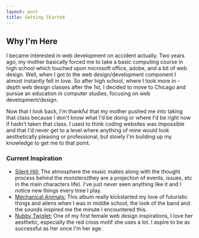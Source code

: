 ```yaml
---
layout: post
title: Getting Started
---
```


## Why I'm Here

I became interested in web development on accident actually. Two years ago, my mother basically forced me to take a basic computing course in high school which touched upon microsoft office, adobe, and a bit of web design. Well, when I got to the web design/development component I almost instantly fell in love. So after high school, where I took more in -depth web design classes after the 1st, I decided to move to Chicago and pursue an education in computer studies, focusing on web development/design.

Now that I look back, I'm thankful that my mother pushed me into taking that class because I don't know what I'd be doing or where I'd be right now if hadn't taken that class. I used to think coding websites was impossible and that I'd never get to a level where anything of mine would look aesthetically pleasing or professional, but slowly I'm building up my knowledge to get me to that point.

### Current Inspiration

- [Silent Hill:](http://silenthill.wikia.com/wiki/Silent_Hill_Wiki) The atmosphere the music makes along with the thought process behind the monsters(they are a projection of events, issues, etc in the main characters life). I've just never seen anything like it and I notice new things every time I play.
- [Mechanical Animals:](http://www.mansonwiki.com/wiki/Mechanical_Animals_%28album%29) This album really kickstarted my love of futuristic things and aliens when I was in middle school, the look of the band and the sounds inspired me the minute I encountered this.
- [Nubby Twiglet:](http://www.nubbytwiglet.com/) One of my first female web design inspirations, I love her aesthetic, especially the red cross motif she uses a lot. I aspire to be as successful as her once I'm her age.

